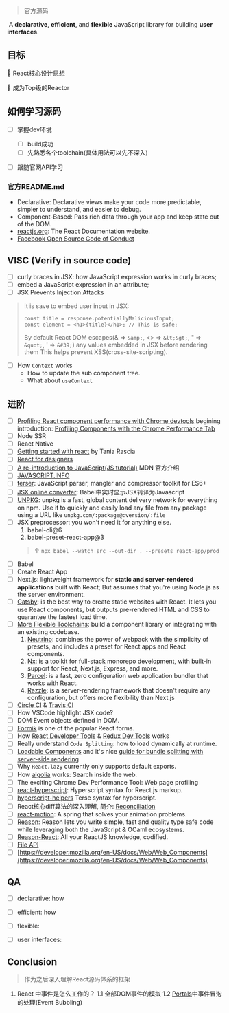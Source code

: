 > 官方源码

​	A **declarative**, **efficient**, and **flexible** JavaScript library for building **user interfaces**.



## 目标

🎯 React核心设计思想

🎯 成为Top级的Reactor



## 如何学习源码

- [ ] 掌握dev环境
  - [ ] build成功
  - [ ] 先熟悉各个toolchain(具体用法可以先不深入)
- [ ] 跟随官网API学习



### 官方README.md

- Declarative: Declarative views make your code more predictable, simpler to understand, and easier to debug.
- Component-Based: Pass rich data through your app and keep state out of the DOM.
- [reactjs.org](https://github.com/reactjs/reactjs.org): The React Documentation website.
- [Facebook Open Source Code of Conduct](https://engineering.fb.com/codeofconduct/)


## VISC (Verify in source code)
- [ ] curly braces in JSX: how JavaScript expression works in curly braces;
- [ ] embed a JavaScript expression in an attribute;
- [ ] JSX Prevents Injection Attacks
> It is save to embed user input in JSX:
> ``` JSX
> const title = response.potentiallyMaliciousInput;
> const element = <h1>{title}</h1>; // This is safe;
> ```
> By default React DOM escapes(& => `&amp;`, <> => `&lt;&gt;`, " => `&quot;`, ' => `&#39;`) any values embedded in JSX before rendering them 
> This helps prevent XSS(cross-site-scripting).

- [ ] How `Context` works
  - How to update the sub component tree.
  - What about `useContext`


## 进阶

- [ ] [Profiling React component performance with Chrome devtools](https://calibreapp.com/blog/react-performance-profiling-optimization) begining introduction: [Profiling Components with the Chrome Performance Tab](https://reactjs.org/docs/optimizing-performance.html)
- [ ] Node SSR
- [ ] React Native
- [ ] [Getting started with react](https://www.taniarascia.com/getting-started-with-react/)  by Tania Rascia
- [ ] [React for designers](https://reactfordesigners.com/)
- [ ] [A re-introduction to JavaScript(JS tutorial)](https://developer.mozilla.org/en-US/docs/Web/JavaScript/A_re-introduction_to_JavaScript) MDN 官方介绍
- [ ] [JAVASCRIPT.INFO](https://javascript.info/) 
- [ ] [terser](https://github.com/terser/terser): JavaScript parser, mangler and compressor toolkit for ES6+
- [ ] [JSX online converter](https://babeljs.io/en/repl#?browsers=&build=&builtIns=false&spec=false&loose=false&code_lz=DwIwrgLhD2B2AEcDCAbAlgYwNYF4DeAFAJTw4B88EAFmgM4B0tAphAMoQCGETBe86WJgBMAXJQBOYJvAC-RGWQBQ8FfAAyaQYuAB6cFDhkgA&debug=false&forceAllTransforms=false&shippedProposals=false&circleciRepo=&evaluate=false&fileSize=false&timeTravel=false&sourceType=module&lineWrap=true&presets=es2015%2Creact%2Cstage-2&prettier=false&targets=&version=7.4.3&externalPlugins=): Babel中实时显示JSX转译为Javascript
- [ ] [UNPKG](https://unpkg.com/): unpkg is a fast, global content delivery network for everything on npm. Use it to quickly and easily load any file from any package using a URL like `unpkg.com/:package@:version/:file`
- [ ] JSX preprocessor: you won't need it for anything else.
  1. babel-cli@6
  2. babel-preset-react-app@3
  > ↑ `npx babel --watch src --out-dir . --presets react-app/prod`
- [ ] Babel
- [ ] Create React App
- [ ] Next.js: lightweight framework for **static and server-rendered applications** built with React; But assumes that you're using Node.js as the server environment.
- [ ] [Gatsby](https://reactjs.org/docs/create-a-new-react-app.html#gatsby): is the best way to create static websites with React. It lets you use React components, but outputs pre-rendered HTML and CSS to guarantee the fastest load time.
- [ ] [More Flexible Toolchains](https://reactjs.org/docs/create-a-new-react-app.html#more-flexible-toolchains): build a component library or integrating with an existing codebase.
  1. [Neutrino](https://neutrinojs.org/): combines the power of webpack with the simplicity of presets, and includes a preset for React apps and React components.
  2. [Nx](https://nx.dev/react/): is a toolkit for full-stack monorepo development, with built-in support for React, Next.js, Express, and more.
  3. [Parcel](https://parceljs.org/): is a fast, zero configuration web application bundler that works with React.
  4. [Razzle](https://github.com/jaredpalmer/razzle): is a server-rendering framework that doesn't require any configuration, but offers more flexibility than Next.js
- [ ] [Circle CI](https://circleci.com/docs/2.0/triggers/#scheduled-builds) & [Travis CI](https://docs.travis-ci.com/user/cron-jobs/)
- [ ] How VSCode highlight JSX code?
- [ ] DOM Event objects defined in DOM.
- [ ] [Formik](https://formik.org/docs/overview) is one of the popular React forms.
- [ ] How [React Developer Tools](https://github.com/facebook/react/tree/master/packages/react-devtools) & [Redux Dev Tools](https://github.com/reduxjs/redux-devtools) works
- [ ] Really understand `Code Splitting`: how to load dynamically at runtime.
- [ ] [Loadable Components](https://github.com/gregberge/loadable-components) and it's nice [guide for bundle splitting with server-side rendering](https://loadable-components.com/docs/server-side-rendering/)
- [ ] Why `React.lazy` currently only supports default exports.
- [ ] How [algolia](https://www.algolia.com/) works: Search inside the web.
- [ ] The exciting Chrome Dev Performance Tool: Web page profiling
- [ ] [react-hyperscript](https://github.com/mlmorg/react-hyperscript): Hyperscript syntax for React.js markup.
- [ ] [hyperscript-helpers](https://github.com/ohanhi/hyperscript-helpers) Terse syntax for hyperscript.
- [ ] React核心diff算法的深入理解, 简介: [Reconciliation](https://reactjs.org/docs/reconciliation.html)
- [ ] [react-motion](https://github.com/chenglou/react-motion): A spring that solves your animation problems.
- [ ] [Reason](https://reasonml.github.io/): Reason lets you write simple, fast and quality type safe code while leveraging both the JavaScript & OCaml ecosystems.
- [ ] [Reason-React](https://reasonml.github.io/reason-react/en/): All your ReactJS knowledge, codified.
- [ ] [File API](https://developer.mozilla.org/en-US/docs/Web/API/File/Using_files_from_web_applications)
- [ ] [https://developer.mozilla.org/en-US/docs/Web/Web_Components](https://developer.mozilla.org/en-US/docs/Web/Web_Components)

##  QA

- [ ] declarative: how
- [ ] efficient: how
- [ ] flexible:
- [ ] user interfaces:



## Conclusion
> 作为之后深入理解React源码体系的框架
1. React 中事件是怎么工作的？
  1.1 全部DOM事件的模拟
  1.2 [Portals](https://reactjs.org/docs/portals.html)中事件冒泡的处理(Event Bubbling)